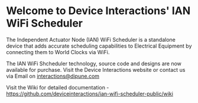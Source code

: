 # Welcome to Device Interactions' IAN WiFi Scheduler

The Independent Actuator Node (IAN) WiFi Scheduler is a standalone device that adds accurate scheduling capabilities to Electrical Equipment by connecting them to World Clocks via WiFi.

The IAN WiFi Shcheduler technology, source code and designs are now available for purchase. Visit the Device Interactions website or contact us via Email on interactions@dipune.com

Visit the Wiki for detailed documentation - https://github.com/deviceinteractions/ian-wifi-scheduler-public/wiki
